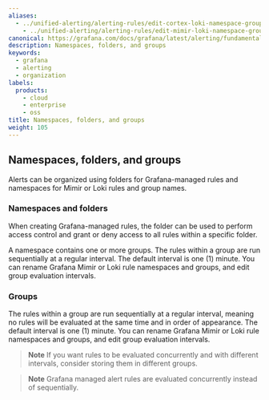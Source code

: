 ```yaml
---
aliases:
  - ../unified-alerting/alerting-rules/edit-cortex-loki-namespace-group/
    - ../unified-alerting/alerting-rules/edit-mimir-loki-namespace-group/
canonical: https://grafana.com/docs/grafana/latest/alerting/fundamentals/alert-rules/organising-alerts/
description: Namespaces, folders, and groups
keywords:
  - grafana
  - alerting
  - organization
labels:
  products:
    - cloud
    - enterprise
    - oss
title: Namespaces, folders, and groups
weight: 105
---
```


## Namespaces, folders, and groups

Alerts can be organized using folders for Grafana-managed rules and namespaces for Mimir or Loki rules and group names.

### Namespaces and folders

When creating Grafana-managed rules, the folder can be used to perform access control and grant or deny access to all rules within a specific folder.

A namespace contains one or more groups. The rules within a group are run sequentially at a regular interval. The default interval is one (1) minute. You can rename Grafana Mimir or Loki rule namespaces and groups, and edit group evaluation intervals.

### Groups

The rules within a group are run sequentially at a regular interval, meaning no rules will be evaluated at the same time and in order of appearance. The default interval is one (1) minute. You can rename Grafana Mimir or Loki rule namespaces and groups, and edit group evaluation intervals.

> **Note** If you want rules to be evaluated concurrently and with different intervals, consider storing them in different groups.

> **Note** Grafana managed alert rules are evaluated concurrently instead of sequentially.
